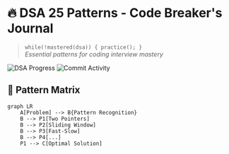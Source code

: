 # 🔥 DSA 25 Patterns - Code Breaker's Journal

> `while(!mastered(dsa)) { practice(); }`  
> *Essential patterns for coding interview mastery*

![DSA Progress](https://img.shields.io/badge/Patterns_Mastered-0/25-red) 
![Commit Activity](https://img.shields.io/badge/Daily_Updates-Yes-brightgreen)

## 🧠 Pattern Matrix
```mermaid
graph LR
    A[Problem] --> B{Pattern Recognition}
    B --> P1[Two Pointers]
    B --> P2[Sliding Window]
    B --> P3[Fast-Slow]
    B --> P4[...]
    P1 --> C[Optimal Solution]
